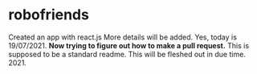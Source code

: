 # robofriends
Created an app with react.js
More details will be added. 
Yes, today is 19/07/2021. <strong>Now trying to figure out how to make a pull request.</strong>
This is supposed to be a standard readme. 
This will be fleshed out in due time. 
2021.